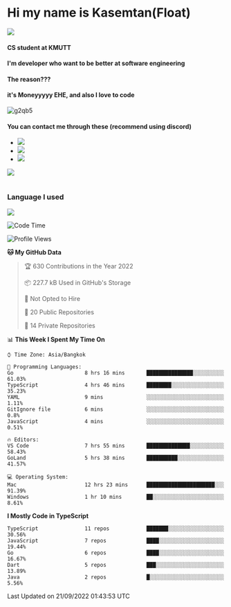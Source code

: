 # Hi my name is Kasemtan(Float)
![](https://64.media.tumblr.com/9c2a8f831efe8da556ffbf89cebb52c9/b86c1ab833a37e32-93/s1280x1920/d000dc22f75df64be2bc150f5fa69c4f6df6bb07.gifv)
#### CS student at KMUTT
#### I'm developer who want to be better at software engineering
#### The reason???
#### it's Moneyyyyy EHE, and also I love to code
![g2qb5](https://user-images.githubusercontent.com/69688279/175812510-9235eaf7-72f7-40d3-b163-56efa9aa5c6b.gif)

#### You can contact me through these (recommend using discord)
- [![](https://img.shields.io/badge/Discord-5865F2?logo=Discord&logoColor=white)](https://discordapp.com/users/278155096225742848)
- [![](https://img.shields.io/badge/Facebook-1877F2?logo=facebook&logoColor=white)](https://www.facebook.com/float.teavasirichokchai/)
- [![](https://img.shields.io/badge/linkedin-0A66C2?logo=linkedin&logoColor=white)](https://www.linkedin.com/in/kasemtan-teavasirichokchai-975531227/)

[![](https://github-readme-stats.vercel.app/api?username=FloatKasemtan&show_icons=true&theme=nightowl)]()
#
### Language I used
[![](https://github-readme-stats.vercel.app/api/top-langs/?username=FloatKasemtan&layout=compact&theme=nightowl)]()
<!--START_SECTION:waka-->
![Code Time](http://img.shields.io/badge/Code%20Time-723%20hrs%2035%20mins-blue)

![Profile Views](http://img.shields.io/badge/Profile%20Views-0-blue)

**🐱 My GitHub Data** 

> 🏆 630 Contributions in the Year 2022
 > 
> 📦 227.7 kB Used in GitHub's Storage 
 > 
> 🚫 Not Opted to Hire
 > 
> 📜 20 Public Repositories 
 > 
> 🔑 14 Private Repositories  
 > 
📊 **This Week I Spent My Time On** 

```text
⌚︎ Time Zone: Asia/Bangkok

💬 Programming Languages: 
Go                       8 hrs 16 mins       ███████████████░░░░░░░░░░   61.03% 
TypeScript               4 hrs 46 mins       ████████░░░░░░░░░░░░░░░░░   35.23% 
YAML                     9 mins              ░░░░░░░░░░░░░░░░░░░░░░░░░   1.11% 
GitIgnore file           6 mins              ░░░░░░░░░░░░░░░░░░░░░░░░░   0.8% 
JavaScript               4 mins              ░░░░░░░░░░░░░░░░░░░░░░░░░   0.51%

🔥 Editors: 
VS Code                  7 hrs 55 mins       ██████████████░░░░░░░░░░░   58.43% 
GoLand                   5 hrs 38 mins       ██████████░░░░░░░░░░░░░░░   41.57%

💻 Operating System: 
Mac                      12 hrs 23 mins      ██████████████████████░░░   91.39% 
Windows                  1 hr 10 mins        ██░░░░░░░░░░░░░░░░░░░░░░░   8.61%

```

**I Mostly Code in TypeScript** 

```text
TypeScript               11 repos            ███████░░░░░░░░░░░░░░░░░░   30.56% 
JavaScript               7 repos             ████░░░░░░░░░░░░░░░░░░░░░   19.44% 
Go                       6 repos             ████░░░░░░░░░░░░░░░░░░░░░   16.67% 
Dart                     5 repos             ███░░░░░░░░░░░░░░░░░░░░░░   13.89% 
Java                     2 repos             █░░░░░░░░░░░░░░░░░░░░░░░░   5.56%

```



 Last Updated on 21/09/2022 01:43:53 UTC
<!--END_SECTION:waka-->
<!--
**FloatKasemtan/FloatKasemtan** is a ✨ _special_ ✨ repository because its `README.md` (this file) appears on your GitHub profile.

Here are some ideas to get you started:

- 🔭 I’m currently working on ...
- 🌱 I’m currently learning ...
- 👯 I’m looking to collaborate on ...
- 🤔 I’m looking for help with ...
- 💬 Ask me about ...
- 📫 How to reach me: ...
- 😄 Pronouns: ...
- ⚡ Fun fact: ...
-->
